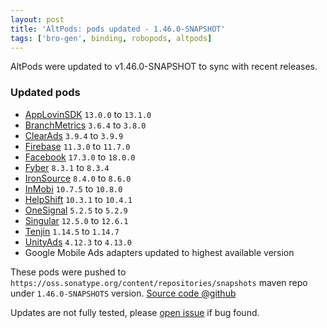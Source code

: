 ```yaml
---
layout: post
title: 'AltPods: pods updated - 1.46.0-SNAPSHOT'
tags: ['bro-gen', binding, robopods, altpods]
---
```

AltPods were updated to v1.46.0-SNAPSHOT to sync with recent releases.

### Updated pods

- [AppLovinSDK](https://github.com/dkimitsa/robovm-robopods/tree/dev/v1.46.0/applovinsdk/)     `13.0.0` to `13.1.0`
- [BranchMetrics](https://github.com/dkimitsa/robovm-robopods/tree/dev/v1.46.0/branchmetrics/) `3.6.4` to `3.8.0`
- [ClearAds](https://github.com/dkimitsa/robovm-robopods/tree/dev/v1.46.0/cleverads/)  `3.9.4` to `3.9.9`
- [Firebase](https://github.com/dkimitsa/robovm-robopods/tree/dev/v1.46.0/firebase/)       `11.3.0` to `11.7.0`
- [Facebook](https://github.com/dkimitsa/robovm-robopods/tree/dev/v1.46.0/facebook/)       `17.3.0` to `18.0.0`
- [Fyber](https://github.com/dkimitsa/robovm-robopods/tree/dev/v1.46.0/fyber)          `8.3.1` to `8.3.4`
- [IronSource](https://github.com/dkimitsa/robovm-robopods/tree/dev/v1.46.0/ironsource/)   `8.4.0` to `8.6.0`
- [InMobi](https://github.com/dkimitsa/robovm-robopods/tree/dev/v1.46.0/inmobi/)       `10.7.5` to `10.8.0`
- [HelpShift](https://github.com/dkimitsa/robovm-robopods/dev/v1.46.0/alt/helpshift/ios) `10.3.1` to `10.4.1` 
- [OneSignal](https://github.com/dkimitsa/robovm-robopods/tree/dev/v1.46.0/onesignal/) `5.2.5` to `5.2.9`
- [Singular](https://github.com/dkimitsa/robovm-robopods/tree/dev/v1.46.0/singular/)   `12.5.0` to `12.6.1`
- [Tenjin](https://github.com/dkimitsa/robovm-robopods/tree/dev/v1.40.6/tenjin/)       `1.14.5` to `1.14.7`
- [UnityAds](https://github.com/dkimitsa/robovm-robopods/tree/dev/v1.40.6/unityads/)           `4.12.3` to `4.13.0`
- Google Mobile Ads adapters updated to highest available version

These pods were pushed to `https://oss.sonatype.org/content/repositories/snapshots` maven repo under `1.46.0-SNAPSHOTS` version.
[Source code @github](https://github.com/dkimitsa/robovm-robopods/tree/dev/v1.46.0)

Updates are not fully tested, please [open issue](https://github.com/dkimitsa/robovm-robopods/issues/new) if bug found.
